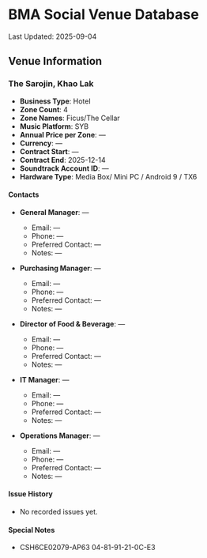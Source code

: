 # BMA Social Venue Database

Last Updated: 2025-09-04

## Venue Information

### The Sarojin, Khao Lak
- **Business Type**: Hotel
- **Zone Count**: 4
- **Zone Names**: Ficus/The Cellar
- **Music Platform**: SYB
- **Annual Price per Zone**: —
- **Currency**: —
- **Contract Start**: —
- **Contract End**: 2025-12-14
- **Soundtrack Account ID**: —
- **Hardware Type**: Media Box/ Mini PC / Android 9 / TX6

#### Contacts
- **General Manager**: —
  - Email: —
  - Phone: —
  - Preferred Contact: —
  - Notes: —

- **Purchasing Manager**: —
  - Email: —
  - Phone: —
  - Preferred Contact: —
  - Notes: —

- **Director of Food & Beverage**: —
  - Email: —
  - Phone: —
  - Preferred Contact: —
  - Notes: —

- **IT Manager**: —
  - Email: —
  - Phone: —
  - Preferred Contact: —
  - Notes: —

- **Operations Manager**: —
  - Email: —
  - Phone: —
  - Preferred Contact: —
  - Notes: —

#### Issue History
- No recorded issues yet.

#### Special Notes
- CSH6CE02079-AP63  04-81-91-21-0C-E3
